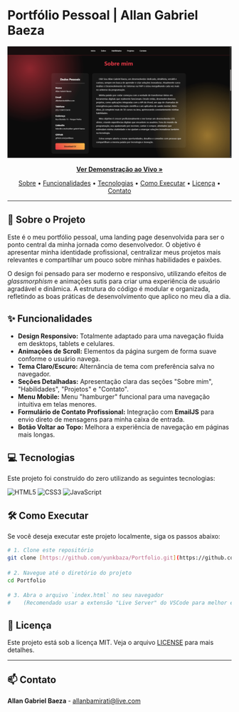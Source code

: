 # Portfólio Pessoal | Allan Gabriel Baeza

<p align="center">
  <img src="img/Portifolio.png" alt="Preview do Portfólio" width="800"/>
</p>

<p align="center">
  <strong><a href="https://yunkbaza.github.io/Portfolio/" target="_blank">Ver Demonstração ao Vivo »</a></strong>
</p>

<p align="center">
  <a href="#-sobre-o-projeto">Sobre</a> •
  <a href="#-funcionalidades">Funcionalidades</a> •
  <a href="#-tecnologias">Tecnologias</a> •
  <a href="#-como-executar">Como Executar</a> •
  <a href="#-licença">Licença</a> •
  <a href="#-contato">Contato</a>
</p>

---

## 🚀 Sobre o Projeto

Este é o meu portfólio pessoal, uma landing page desenvolvida para ser o ponto central da minha jornada como desenvolvedor. O objetivo é apresentar minha identidade profissional, centralizar meus projetos mais relevantes e compartilhar um pouco sobre minhas habilidades e paixões.

O design foi pensado para ser moderno e responsivo, utilizando efeitos de *glassmorphism* e animações sutis para criar uma experiência de usuário agradável e dinâmica. A estrutura do código é modular e organizada, refletindo as boas práticas de desenvolvimento que aplico no meu dia a dia.

## ✨ Funcionalidades

* **Design Responsivo:** Totalmente adaptado para uma navegação fluida em desktops, tablets e celulares.
* **Animações de Scroll:** Elementos da página surgem de forma suave conforme o usuário navega.
* **Tema Claro/Escuro:** Alternância de tema com preferência salva no navegador.
* **Seções Detalhadas:** Apresentação clara das seções "Sobre mim", "Habilidades", "Projetos" e "Contato".
* **Menu Mobile:** Menu "hamburger" funcional para uma navegação intuitiva em telas menores.
* **Formulário de Contato Profissional:** Integração com **EmailJS** para envio direto de mensagens para minha caixa de entrada.
* **Botão Voltar ao Topo:** Melhora a experiência de navegação em páginas mais longas.

## 💻 Tecnologias

Este projeto foi construído do zero utilizando as seguintes tecnologias:

![HTML5](https://img.shields.io/badge/HTML5-E34F26?style=for-the-badge&logo=html5&logoColor=white)
![CSS3](https://img.shields.io/badge/CSS3-1572B6?style=for-the-badge&logo=css3&logoColor=white)
![JavaScript](https://img.shields.io/badge/JavaScript-F7DF1E?style=for-the-badge&logo=javascript&logoColor=black)

## 🛠 Como Executar

Se você deseja executar este projeto localmente, siga os passos abaixo:

```bash
# 1. Clone este repositório
git clone [https://github.com/yunkbaza/Portfolio.git](https://github.com/yunkbaza/Portfolio.git)

# 2. Navegue até o diretório do projeto
cd Portfolio

# 3. Abra o arquivo `index.html` no seu navegador
#    (Recomendado usar a extensão "Live Server" do VSCode para melhor experiência)
```

## 📜 Licença

Este projeto está sob a licença MIT. Veja o arquivo [LICENSE](LICENSE) para mais detalhes.

---

## 📫 Contato
**Allan Gabriel Baeza** - allanbamirati@live.com